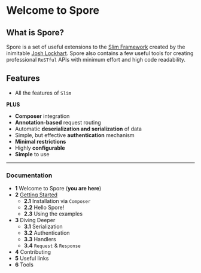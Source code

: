 # Welcome to Spore

## What is Spore?

Spore is a set of useful extensions to the [Slim Framework](http://www.slimframework.com/) created by the inimitable [Josh Lockhart](https://twitter.com/codeguy). Spore also contains a few useful tools for creating professional `ReSTful` APIs with minimum effort and high code readability.

## Features
* All the features of `Slim`

**PLUS**

* **Composer** integration
* **Annotation-based** request routing
* Automatic **deserialization and serialization** of data
* Simple, but effective **authentication** mechanism
* **Minimal restrictions**
* Highly **configurable**
* **Simple** to use

---

### Documentation
* **1** Welcome to Spore (**you are here**)
* **2** [Getting Started](02-Getting-Started)
  * **2.1** Installation via `Composer`
  * **2.2** Hello Spore!
  * **2.3** Using the examples
* **3** Diving Deeper
  * **3.1** Serialization
  * **3.2** Authentication
  * **3.3** Handlers
  * **3.4** `Request` & `Response`
* **4** Contributing
* **5** Useful links
* **6** Tools

